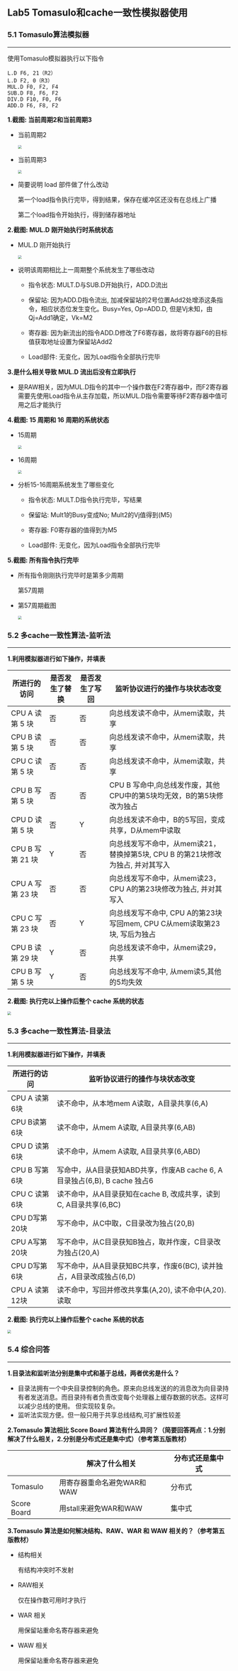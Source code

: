 ## Lab5 Tomasulo和cache一致性模拟器使用



### 5.1 Tomasulo算法模拟器

****

使用Tomasulo模拟器执行以下指令

```assembly
L.D F6, 21（R2） 
L.D F2, 0（R3） 
MUL.D F0, F2, F4 
SUB.D F8, F6, F2 
DIV.D F10, F0, F6 
ADD.D F6, F8, F2 
```

**1.截图: 当前周期2和当前周期3**

- 当前周期2

  <img src="G:\github\Junior\CA\lab5\pic\1.png" style="zoom:50%">

- 当前周期3

  <img src="G:\github\Junior\CA\lab5\pic\2.png" style="zoom:50%">

- 简要说明 load 部件做了什么改动 

  第一个load指令执行完毕，得到结果，保存在缓冲区还没有在总线上广播

  第二个load指令开始执行，得到储存器地址

**2.截图: MUL.D 刚开始执行时系统状态**

- MUL.D 刚开始执行

  <img src="G:\github\Junior\CA\lab5\pic\3.png" style="zoom:50%">

- 说明该周期相比上一周期整个系统发生了哪些改动

  - 指令状态: MULT.D与SUB.D开始执行，ADD.D流出

  - 保留站: 因为ADD.D指令流出, 加减保留站的2号位置Add2处增添这条指令，相应状态位发生变化。Busy=Yes, Op=ADD.D, 但是Vj未知，由Qj=Add1确定，Vk=M2

  - 寄存器: 因为新流出的指令ADD.D修改了F6寄存器，故将寄存器F6的目标值获取地址设置为保留站Add2

  - Load部件: 无变化，因为Load指令全部执行完毕

**3.是什么相关导致 MUL.D 流出后没有立即执行** 

- 是RAW相关，因为MUL.D指令的其中一个操作数在F2寄存器中，而F2寄存器需要先使用Load指令从主存加载，所以MUL.D指令需要等待F2寄存器中值可用之后才能执行

**4.截图: 15 周期和 16 周期的系统状态**

- 15周期

  <img src="G:\github\Junior\CA\lab5\pic\4.png" style="zoom:50%">

- 16周期

  <img src="G:\github\Junior\CA\lab5\pic\5.png" style="zoom:50%">

- 分析15-16周期系统发生了哪些变化 

  - 指令状态: MULT.D指令执行完毕，写结果

  - 保留站:  Mult1的Busy变成No; Mult2的Vj值得到(M5)

  - 寄存器: F0寄存器的值得到为M5

  - Load部件: 无变化，因为Load指令全部执行完毕

**5.截图: 所有指令执行完毕**

- 所有指令刚刚执行完毕时是第多少周期

  第57周期

- 第57周期截图

  <img src="G:\github\Junior\CA\lab5\pic\6.png" style="zoom:50%">




### 5.2 多cache一致性算法-监听法 

****

**1.利用模拟器进行如下操作，并填表**

| 所进行的访问     | 是否发生了替换 | 是否发生了写回 | 监听协议进行的操作与块状态改变                               |
| ---------------- | -------------- | -------------- | ------------------------------------------------------------ |
| CPU A 读第 5 块  | 否             | 否             | 向总线发读不命中，从mem读取，共享                            |
| CPU B 读第 5 块  | 否             | 否             | 向总线发读不命中，从mem读取，共享                            |
| CPU C 读第 5 块  | 否             | 否             | 向总线发读不命中，从mem读取，共享                            |
| CPU B 写第 5 块  | 否             | 否             | CPU B 写命中,向总线发作废，其他CPU中的第5块均无效，B的第5块修改为独占 |
| CPU D 读第 5 块  | 否             | Y              | 向总线发读不命中，B的5写回，变成共享，D从mem中读取           |
| CPU B 写第 21 块 | Y              | 否             | 向总线发写不命中，从mem读21，替换掉第5块, CPU B 的第21块修改为独占, 并对其写入 |
| CPU A 写第 23 块 | 否             | 否             | 向总线发写不命中，从mem读23，CPU A的第23块修改为独占, 并对其写入 |
| CPU C 写第 23 块 | 否             | Y              | 向总线发写不命中, CPU A的第23块写回mem, CPU C从mem读取第23块, 写后为独占 |
| CPU B 读第 29 块 | Y              | 否             | 向总线发读不命中，从mem读29，共享                            |
| CPU B 写第 5 块  | Y              | 否             | 向总线发写不命中, 从mem读5,其他的5均失效                     |

**2.截图: 执行完以上操作后整个 cache 系统的状态**

<img src="G:\github\Junior\CA\lab5\pic\7.png" style="zoom:50%">





### 5.3 多cache一致性算法-目录法 

****

**1.利用模拟器进行如下操作，并填表**

| 所进行的访问   | 监听协议进行的操作与块状态改变                               |
| -------------- | ------------------------------------------------------------ |
| CPU A 读第6块  | 读不命中，从本地mem A读取，A目录共享(6,A)                    |
| CPU B读第6块   | 读不命中，从mem A读取, A目录共享(6,AB)                       |
| CPU D 读第6块  | 读不命中，从mem A读取, A目录共享(6,ABD)                      |
| CPU B 写第6块  | 写命中，从A目录获知ABD共享，作废AB cache 6, A目录独占(6,B), B cache 独占6 |
| CPU C 读第6块  | 读不命中，从A目录获知在cache B, 改成共享，读到C, A目录共享(6,BC) |
| CPU D写第20块  | 写不命中，从C中取，C目录改为独占(20,B)                       |
| CPU A写第20块  | 写不命中，从C目录获知B独占，取并作废，C目录改为独占(20,A)    |
| CPU D写第6块   | 写不命中，从A目录获知BC共享，作废6(BC), 读并独占，A目录改成独占(6,D) |
| CPU A 读第12块 | 读不命中，写回并修改共享集(A,20), 读不命中(A,20). 读取       |

**2.截图: 执行完以上操作后整个 cache 系统的状态**

<img src="G:\github\Junior\CA\lab5\pic\8.png" style="zoom:50%">





### 5.4 综合问答

****

**1.目录法和监听法分别是集中式和基于总线，两者优劣是什么？**

- 目录法拥有一个中央目录控制的角色。原来向总线发送的的消息改为向目录持有者发送消息。而目录持有者负责改变每个处理器上缓存数据的状态。这样可以减少总线的使用。 但实现较复杂。
- 监听法实现方便。但一般只用于共享总线结构,可扩展性较差

**2.Tomasulo 算法相比 Score Board 算法有什么异同？（简要回答两点：1.分别解决了什么相关，2.分别是分布式还是集中式）（参考第五版教材）** 

|             | 解决了什么相关             | 分布式还是集中式 |
| ----------- | -------------------------- | ---------------- |
| Tomasulo    | 用寄存器重命名避免WAR和WAW | 分布式           |
| Score Board | 用stall来避免WAR和WAW      | 集中式           |

**3.Tomasulo 算法是如何解决结构、RAW、WAR 和 WAW 相关的？（参考第五版教材）**

- 结构相关

  有结构冲突时不发射

- RAW相关

  仅在操作数可用时才执行

- WAR 相关

  用保留站重命名寄存器来避免

- WAW 相关

  用保留站重命名寄存器来避免

















































